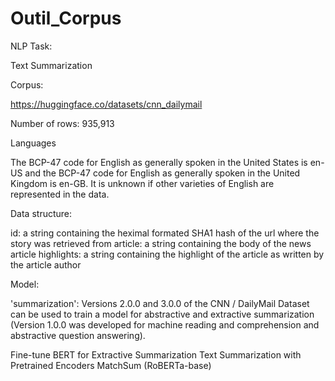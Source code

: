 # Outil_Corpus

NLP Task:

Text Summarization

Corpus:

https://huggingface.co/datasets/cnn_dailymail

Number of rows:
935,913

Languages

The BCP-47 code for English as generally spoken in the United States is en-US and the BCP-47 code for English as generally spoken in the United Kingdom is en-GB. It is unknown if other varieties of English are represented in the data.

Data structure:

id: a string containing the heximal formated SHA1 hash of the url where the story was retrieved from
article: a string containing the body of the news article
highlights: a string containing the highlight of the article as written by the article author

Model:

'summarization': Versions 2.0.0 and 3.0.0 of the CNN / DailyMail Dataset can be used to train a model for abstractive and extractive summarization (Version 1.0.0 was developed for machine reading and comprehension and abstractive question answering). 

Fine-tune BERT for Extractive Summarization
Text Summarization with Pretrained Encoders
MatchSum (RoBERTa-base)





